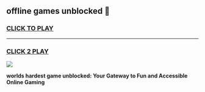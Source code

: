 
## offline games unblocked 👋
<h3>
<a href="https://premium.freeplayer.one?title=offline_games_unblocked&ref=13F">CLICK TO PLAY</a></h3>
<hr>

<h3>
<a href="https://premium.freeplayer.one?title=offline_games_unblocked&ref=13F">CLICK 2 PLAY</a>
  
</h3>

<a href="https://premium.freeplayer.one?title=offline_games_unblocked&ref=12F/"><img src="https://clearcache.store/games.png"></a>


**worlds hardest game unblocked: Your Gateway to Fun and Accessible Online Gaming**
